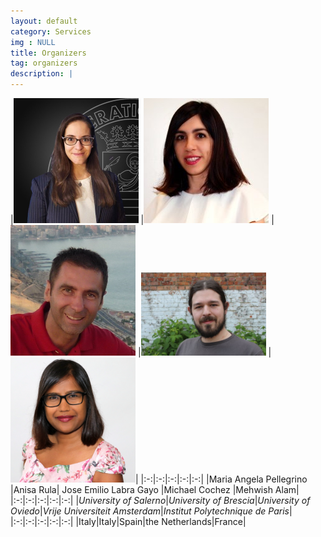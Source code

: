 ```yaml
---
layout: default
category: Services
img : NULL
title: Organizers
tag: organizers
description: |
---
```


|<img src="assets/mariaangela-pellegrino.jpg" width="200">
|<img src="assets/anisa-rula.jpeg" width="200">
|<img src="assets/joseemilio-labragayo.png" width="200">
|<img src="assets/michael-cochez.jpg" width="200">
|<img src="assets/Mehwish-Alam.png" width="200">|
|:-:|:-:|:-:|:-:|:-:|
|Maria Angela Pellegrino
|Anisa Rula|
Jose Emilio Labra Gayo
|Michael Cochez
|Mehwish Alam|
|:-:|:-:|:-:|:-:|:-:|
|<em>University of Salerno</em>|<em>University of Brescia</em>|<em>University of Oviedo</em>|<em>Vrije Universiteit Amsterdam</em>|<em>Institut Polytechnique de Paris</em>|
|:-:|:-:|:-:|:-:|:-:|
|Italy|Italy|Spain|the Netherlands|France|

